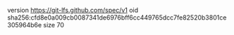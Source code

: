version https://git-lfs.github.com/spec/v1
oid sha256:cfd8e0a009cb0087341de6976bff6cc449765dcc7fe82520b3801ce305964b6e
size 70
